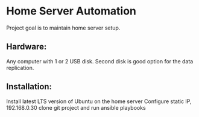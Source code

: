 # Home Server Automation

Project goal is to maintain home server setup.

## Hardware:
Any computer with 1 or 2 USB disk. Second disk is good option for the data replication.

## Installation:
Install latest LTS version of Ubuntu on the home server
Configure static IP, 192.168.0.30
clone git project and run ansible playbooks


